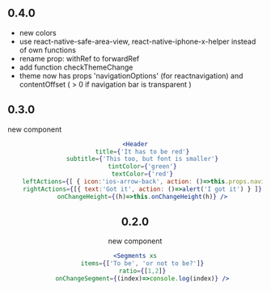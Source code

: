 
## 0.4.0

+ new colors
+ use react-native-safe-area-view, react-native-iphone-x-helper instead of own functions
+ rename prop: withRef to forwardRef
+ add function checkThemeChange
+ theme now has props 'navigationOptions' (for reactnavigation) and contentOffset ( > 0 if navigation bar is transparent )




## 0.3.0

new component <Header />

```jsx
<Header
    title={'It has to be red'}
    subtitle={'This too, but font is smaller'}
    tintColor={'green'}
    textColor={'red'}
    leftActions={[ { icon:'ios-arrow-back', action: ()=>this.props.navigation.goBack() } ]}
    rightActions={[{ text:'Got it', action: ()=>alert('I got it') } ]}
    onChangeHeight={(h)=>this.onChangeHeight(h)} />
```

## 0.2.0

new component <Segments />


```jsx
<Segments xs
    items={['To be', 'or not to be?']}
    ratio={[1,2]}
    onChangeSegment={(index)=>console.log(index)} />
```
